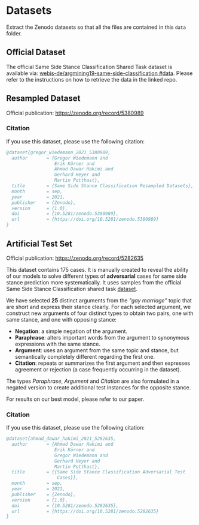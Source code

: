 # Datasets

Extract the Zenodo datasets so that all the files are contained in this `data` folder.

## Official Dataset

The official Same Side Stance Classification Shared Task dataset is available via: [webis-de/argmining19-same-side-classification #data](https://github.com/webis-de/argmining19-same-side-classification#data). Please refer to the instructions on how to retrieve the data in the linked repo.

## Resampled Dataset

Official publication: https://zenodo.org/record/5380989

### Citation

If you use this dataset, please use the following citation:

```bib
@dataset{gregor_wiedemann_2021_5380989,
  author       = {Gregor Wiedemann and
                  Erik Körner and
                  Ahmad Dawar Hakimi and
                  Gerhard Heyer and
                  Martin Potthast},
  title        = {Same Side Stance Classification Resampled Datasets},
  month        = sep,
  year         = 2021,
  publisher    = {Zenodo},
  version      = {1.0},
  doi          = {10.5281/zenodo.5380989},
  url          = {https://doi.org/10.5281/zenodo.5380989}
}
```


## Artificial Test Set

Official publication: https://zenodo.org/record/5282635

This dataset contains 175 cases. It is manually created to reveal the ability of our models to solve different types of **adversarial** cases for same side stance prediction more systematically. It uses samples from the official Same Side Stance Classification shared task [dataset](https://zenodo.org/record/4382353).

We have selected **25** distinct arguments from the _"gay marriage"_ topic that are short and express their stance clearly.
For each selected argument, we construct new arguments of four distinct types to obtain two pairs, one with same stance, and one with opposing stance:

- **Negation**: a simple negation of the argument.
- **Paraphrase**: alters important words from the argument to synonymous expressions with the same stance. 
- **Argument**: uses an argument from the same topic and stance, but semantically completely different regarding the first one.
- **Citation**: repeats or summarizes the first argument and then expresses agreement or rejection (a case frequently occurring in the dataset).

The types _Paraphrase_, _Argument_ and _Citation_ are also formulated in a negated version to create additional test instances for the opposite stance.

For results on our best model, please refer to our paper.

### Citation

If you use this dataset, please use the following citation:

```bib
@dataset{ahmad_dawar_hakimi_2021_5282635,
  author       = {Ahmad Dawar Hakimi and
                  Erik Körner and
                  Gregor Wiedemann and
                  Gerhard Heyer and
                  Martin Potthast},
  title        = {{Same Side Stance Classification Adversarial Test 
                   Cases}},
  month        = sep,
  year         = 2021,
  publisher    = {Zenodo},
  version      = {1.0},
  doi          = {10.5281/zenodo.5282635},
  url          = {https://doi.org/10.5281/zenodo.5282635}
}
```
